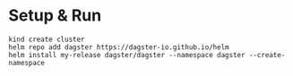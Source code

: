 # Setup & Run

    kind create cluster
    helm repo add dagster https://dagster-io.github.io/helm
    helm install my-release dagster/dagster --namespace dagster --create-namespace
